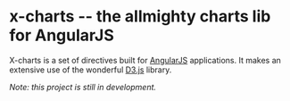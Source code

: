 # x-charts -- the allmighty charts lib for AngularJS

X-charts is a set of directives built for [AngularJS](http://angularjs.org/) applications. It makes an extensive use of the wonderful [D3.js](http://d3js.org/) library.

_Note: this project is still in development._